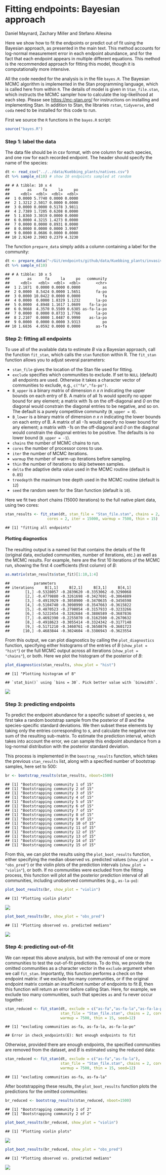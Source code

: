 Fitting endpoints: Bayesian approach
================
Daniel Maynard, Zachary Miller and Stefano Allesina

Here we show how to fit the endpoints or predict out of fit using the
Bayesian approach, as presented in the main text. This method accounts
for log-normal measurement error in each endpoint abundance, and for the
fact that each endpoint appears in multiple different equations. This
method is the recommended approach for fitting this model, though it is
computationally more intensive.

All the code needed for the analysis is in the file `bayes.R`. The
Bayesian MCMC algorithm is implemented in the Stan programming language,
which is called here from within `R`. The details of model is given in
`Stan_file.stan`, which instructs the MCMC sampler how to calculate the
log-likelihood at each step. Please see <https://mc-stan.org/> for
instructions on installing and implementing Stan. In addition to Stan,
the libraries `rstan`, `tidyverse`, and `coda` need to be installed for
this code to run.

First we source the `R` functions in the `bayes.R` script:

``` r
source("bayes.R")
```

### Step 1: label the data

The data file should be in csv format, with one column for each species,
and one row for each recorded endpoint. The header should specify the
name of the species:

``` r
dt <- read_csv("../../data/Kuebbing_plants/natives.csv")
dt %>% sample_n(10) # show 10 endpoints sampled at random
```

    ## # A tibble: 10 x 4
    ##        as     fa     la     po
    ##     <dbl>  <dbl>  <dbl>  <dbl>
    ##  1 0.0000 5.7740 0.0000 0.0000
    ##  2 1.3212 2.5017 0.0000 0.0000
    ##  3 0.0000 0.0000 0.5178 3.9811
    ##  4 2.7389 1.7205 0.6208 0.0000
    ##  5 1.8360 3.3019 0.0000 0.0000
    ##  6 0.0000 4.3215 1.4273 0.0000
    ##  7 0.0000 0.0000 0.8931 0.0000
    ##  8 0.0000 0.0000 0.0000 3.9907
    ##  9 0.0000 8.0686 0.0000 0.0000
    ## 10 2.9240 2.3903 0.2379 4.3230

The function `prepare_data` simply adds a column containing a label for
the
community:

``` r
dt <- prepare_data("~/Git/endpoints/github/data/Kuebbing_plants/invasives.csv")
dt %>% sample_n(10)
```

    ## # A tibble: 10 x 5
    ##        as      fa     la     po   community
    ##     <dbl>   <dbl>  <dbl>  <dbl>       <chr>
    ##  1 2.1871  0.0000 0.0000 0.0000          as
    ##  2 0.0000  8.5424 0.0000 1.5651       fa-po
    ##  3 0.0000 10.0422 0.0000 0.0000          fa
    ##  4 0.0000  0.0000 1.8329 1.1232       la-po
    ##  5 0.0000  4.8948 1.1617 1.0609    fa-la-po
    ##  6 0.9668  4.3570 0.5509 0.6385 as-fa-la-po
    ##  7 0.0000  0.0000 0.8733 1.7766       la-po
    ##  8 2.2107  0.0000 1.0487 0.9990    as-la-po
    ##  9 0.0000  0.0000 0.0000 3.9313          po
    ## 10 1.6836  4.0592 0.0000 0.0000       as-fa

### Step 2: fitting all endpoints

To use all of the available data to estimate *B* via a Bayesian
approach, call the function `fit_stan`, which calls the `stan` function
within R. The `fit_stan` function allows you to adjust several
parameters:

  - `stan_file` gives the location of the Stan file used for fitting.
  - `exclude` specifies which communities to exclude. If set to `NULL`
    (default) all endpoints are used. Otherwise it takes a character
    vector of communities to exclude, e.g., `c("fa","fa-po")`.
  - `B_upper` is a binary matrix of dimension *n x n* indicating the
    upper bounds on each entry of B. A matrix of all *1*s would specify
    no upper bound for any element; a matrix with *1*s on the
    off-diagonal and *0* on the diagonal would constrain the diagonal
    entries to be negative, and so on. The default is a purely
    competitive community (`B_upper = 0`).
  - `B_lower` is a binary matrix of dimension *n x n* indicating the
    lower bounds on each entry of B. A matrix of all *-1*s would specify
    no lower bound for any element; a matrix with *-1*s on the
    off-diagonal and *0* on the diagonal would constrain the diagonal
    entries to be positive. The defaults is no lower bound (`B_upper =
    -1`).
  - `chains` the number of MCMC chains to run.
  - `cores` the number of processor cores to use.
  - `iter` the number of MCMC iterations.
  - `warmup` the number of warm-up iterations before sampling.
  - `thin` the number of iterations to skip between samples.
  - `delta` the adaptive delta value used in the MCMC routine (default
    is `0.85`)
  - `treedepth` the maximum tree depth used in the MCMC routine (default
    is `12`)
  - `seed` the random seem for the Stan function (default is `10`).

Here we fit two short chains (15000 iterations) to the full native plant
data, using two cores:

``` r
stan_results <- fit_stan(dt, stan_file = "Stan_file.stan", chains = 2, 
                   cores = 2, iter = 15000, warmup = 7500, thin = 15)
```

    ## [1] "fitting all endpoints"

#### Plotting diagnostics

The resulting output is a named list that contains the details of the
fit (original data, excluded communities, number of iterations, etc.) as
well as the MCMC results. For example, here are the first 10 iterations
of the MCMC run, showing the first 4 coefficients (first column) of *B*:

``` r
as.matrix(stan_results$stan_fit)[1:10,1:4]
```

    ##           parameters
    ## iterations     B[1,1]     B[2,1]     B[3,1]     B[4,1]
    ##       [1,] -0.5328057 -0.2839620 -0.3353062 -0.3290068
    ##       [2,] -0.4779880 -0.3261698 -0.3427691 -0.3064889
    ##       [3,] -0.4913929 -0.3058900 -0.3470635 -0.3456598
    ##       [4,] -0.5104740 -0.3098990 -0.3547663 -0.3615822
    ##       [5,] -0.4870523 -0.2798054 -0.3157933 -0.3233266
    ##       [6,] -0.5222454 -0.3282684 -0.3886589 -0.3687836
    ##       [7,] -0.4692390 -0.2255070 -0.3162500 -0.2670632
    ##       [8,] -0.4918623 -0.3055414 -0.3324342 -0.3177148
    ##       [9,] -0.5171210 -0.3460761 -0.3650876 -0.3601723
    ##      [10,] -0.4683844 -0.3024604 -0.3386943 -0.3623554

From this output, we can plot diagnostics by calling the
`plot_diagnostics` function, specifying either histograms of the entries
of *B* (`show_plot = "hist"`) or the full MCMC output across all
iterations (`show_plot = "chains"`), or both. Here we plot the histogram
of the posterior of
    *B*:

``` r
plot_diagnostics(stan_results, show_plot = "hist") 
```

    ## [1] "Plotting histogram of B"

    ## `stat_bin()` using `bins = 30`. Pick better value with `binwidth`.

![](bayes_files/figure-gfm/unnamed-chunk-6-1.png)<!-- -->

### Step 3: predicting endpoints

To predict the endpoint abundance for a specific subset of species *s*,
we first take a random bootstrap sample from the posterior of *B* and
the species-specific standard deviations. We then subset these elements
by taking only the entries corresponding to *s*, and calculate the
negative row sum of the resulting sub-matrix. To estimate the prediction
interval, which takes into account the error, we can sample this
endpoint abundance from a log-normal distribution with the posterior
standard deviation.

This process is implemented in the `boostrap_results` function, which
takes the previous `stan_results` list, along with a specified number of
bootstrap samples, here set to 500:

``` r
br <- bootstrap_results(stan_results, nboot=1500)
```

    ## [1] "Bootstrapping community 1 of 15"
    ## [1] "Bootstrapping community 2 of 15"
    ## [1] "Bootstrapping community 3 of 15"
    ## [1] "Bootstrapping community 4 of 15"
    ## [1] "Bootstrapping community 5 of 15"
    ## [1] "Bootstrapping community 6 of 15"
    ## [1] "Bootstrapping community 7 of 15"
    ## [1] "Bootstrapping community 8 of 15"
    ## [1] "Bootstrapping community 9 of 15"
    ## [1] "Bootstrapping community 10 of 15"
    ## [1] "Bootstrapping community 11 of 15"
    ## [1] "Bootstrapping community 12 of 15"
    ## [1] "Bootstrapping community 13 of 15"
    ## [1] "Bootstrapping community 14 of 15"
    ## [1] "Bootstrapping community 15 of 15"

From this, we can plot the results using the `plot_boot_results`
function, either specifying the median observed vs. predicted values
(`show_plot = "obs_pred"`) or the violin plots of the prediction
intervals (`show_plot = "violin"`), or both. If no communities were
excluded from the fitting process, this function will plot all the
posterior prediction interval of all communities, including unobserved
communities (e.g., `as-la-po`):

``` r
plot_boot_results(br, show_plot = "violin")
```

    ## [1] "Plotting violin plots"

![](bayes_files/figure-gfm/unnamed-chunk-8-1.png)<!-- -->

``` r
plot_boot_results(br, show_plot = "obs_pred")
```

    ## [1] "Plotting observed vs. predicted medians"

![](bayes_files/figure-gfm/unnamed-chunk-9-1.png)<!-- -->

### Step 4: predicting out-of-fit

We can repeat this above analysis, but with the removal of one or more
communities to test the out-of-fit predictions. To do this, we provide
the omitted communities as a character vector in the `exclude` argument
when we call `fit_stan`. Importantly, this function performs a check on
the endpoint matrix: if we exclude too many communities, or if the
original endpoint matrix contain an insufficient number of endpoints to
fit *B*, then this function will return an error before calling Stan.
Here, for example, we exclude too many communities, such that species
`as` and `fa` never occur
together:

``` r
stan_reduced <- fit_stan(dt, exclude = c("as-fa","as-fa-la","as-fa-la-po"),
                         stan_file = "Stan_file.stan", chains = 2, cores = 2, iter = 15000, 
                         warmup = 7500, thin = 15, seed=12)
```

    ## [1] "excluding communities as-fa, as-fa-la, as-fa-la-po"

    ## Error in check_endpoints(E): Not enough endpoints to fit

Otherwise, provided there are enough endpoints, the specified
communities are removed from the dataset, and *B* is estimated using the
reduced data:

``` r
stan_reduced <- fit_stan(dt, exclude = c("as-fa","as-fa-la"),
                         stan_file = "Stan_file.stan", chains = 2, cores = 2, iter = 15000, 
                         warmup = 7500, thin = 15, seed=12)
```

    ## [1] "excluding communities as-fa, as-fa-la"

After bootstrapping these results, the `plot_boot_results` function
plots the predictions for the omitted communities:

``` r
br_reduced <- bootstrap_results(stan_reduced, nboot=1500)
```

    ## [1] "Bootstrapping community 1 of 2"
    ## [1] "Bootstrapping community 2 of 2"

``` r
plot_boot_results(br_reduced, show_plot = "violin")
```

    ## [1] "Plotting violin plots"

![](bayes_files/figure-gfm/unnamed-chunk-13-1.png)<!-- -->

``` r
plot_boot_results(br_reduced, show_plot = "obs_pred")
```

    ## [1] "Plotting observed vs. predicted medians"

![](bayes_files/figure-gfm/unnamed-chunk-14-1.png)<!-- -->
